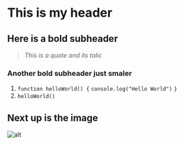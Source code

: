 # This is my header
## **Here is a bold subheader**
>
> *This is a quote and its talic*
>

### __Another bold subheader just smaler__

1. `function helloWorld() {`
    `console.log("Hello World")`
`}`
2. `helloWorld()`

## Next up is the image

![alt](https://cdn.britannica.com/72/232772-050-4E3D86CC/mind-blown-emoji-head-exploding-emoticon.jpg)